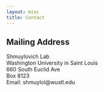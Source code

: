 ```yaml
---
layout: misc
title: Contact
---
```


## Mailing Address 
Shmuylovich Lab <br>
Washington University in Saint Louis<br>
660 South Euclid Ave<br>
Box 8123<br>
Email: shmuylol<span style="display:none">obfuscate</span>@wustl.edu<br>
